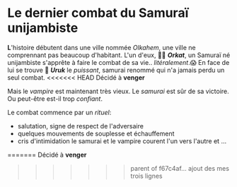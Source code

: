 # Le dernier combat du Samuraï unijambiste 

__L__'histoire débutent dans une ville nommée _Olkahem_, une ville ne comprennant pas beaucoup d'habitant. L'un d'eux, :mage_man: __*Orkat*__, un Samuraï né unijambiste s'apprête à faire le combat de sa vie.. _litéralement_.:scream: En face de lui se trouve :vampire: __*Uruk*__ le *puissant*, samurai renommé qui n'a jamais perdu un seul combat. 
<<<<<<< HEAD
Décidé à __venger__ 

Mais le *vampire* est maintenant très vieux.
Le *samurai* est sûr de sa victoire.
Ou peut-être est-il trop _confiant_.

Le combat commence par un _rituel_:
* salutation, signe de respect de l'adversaire
* quelques mouvements de souplesse et échauffement
* cris d'intimidation
le samurai et le vampire courent l'un vers l'autre et ...


=======
Décidé à __venger__ 
>>>>>>> parent of f67c4af... ajout des mes trois lignes
